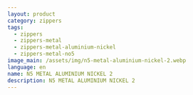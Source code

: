 ```yaml
---
layout: product
category: zippers
tags:
  - zippers
  - zippers-metal
  - zippers-metal-aluminium-nickel
  - zippers-metal-no5
image_main: /assets/img/n5-metal-aluminium-nickel-2.webp
language: en
name: N5 METAL ALUMINIUM NICKEL 2
description: N5 METAL ALUMINIUM NICKEL 2
---
```


